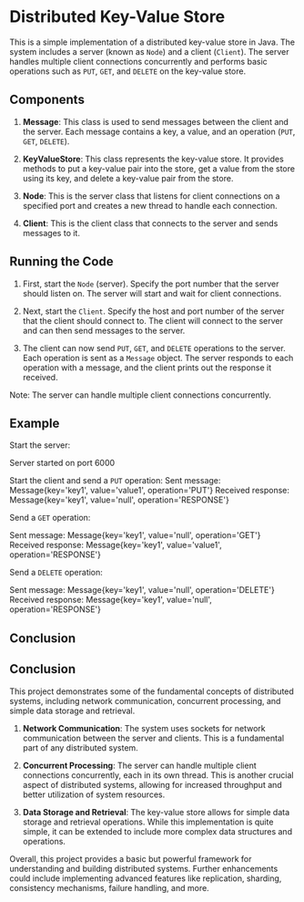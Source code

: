 # Distributed Key-Value Store

This is a simple implementation of a distributed key-value store in Java. The system includes a server (known as `Node`) and a client (`Client`). The server handles multiple client connections concurrently and performs basic operations such as `PUT`, `GET`, and `DELETE` on the key-value store.

## Components

1. **Message**: This class is used to send messages between the client and the server. Each message contains a key, a value, and an operation (`PUT`, `GET`, `DELETE`).

2. **KeyValueStore**: This class represents the key-value store. It provides methods to put a key-value pair into the store, get a value from the store using its key, and delete a key-value pair from the store.

3. **Node**: This is the server class that listens for client connections on a specified port and creates a new thread to handle each connection.

4. **Client**: This is the client class that connects to the server and sends messages to it.

## Running the Code

1. First, start the `Node` (server). Specify the port number that the server should listen on. The server will start and wait for client connections.

2. Next, start the `Client`. Specify the host and port number of the server that the client should connect to. The client will connect to the server and can then send messages to the server.

3. The client can now send `PUT`, `GET`, and `DELETE` operations to the server. Each operation is sent as a `Message` object. The server responds to each operation with a message, and the client prints out the response it received.

Note: The server can handle multiple client connections concurrently.

## Example

Start the server:

Server started on port 6000

Start the client and send a `PUT` operation:
Sent message: Message{key='key1', value='value1', operation='PUT'}
Received response: Message{key='key1', value='null', operation='RESPONSE'}


Send a `GET` operation:

Sent message: Message{key='key1', value='null', operation='GET'}
Received response: Message{key='key1', value='value1', operation='RESPONSE'}


Send a `DELETE` operation:

Sent message: Message{key='key1', value='null', operation='DELETE'}
Received response: Message{key='key1', value='null', operation='RESPONSE'}



## Conclusion
## Conclusion

This project demonstrates some of the fundamental concepts of distributed systems, including network communication, concurrent processing, and simple data storage and retrieval.

1. **Network Communication**: The system uses sockets for network communication between the server and clients. This is a fundamental part of any distributed system.

2. **Concurrent Processing**: The server can handle multiple client connections concurrently, each in its own thread. This is another crucial aspect of distributed systems, allowing for increased throughput and better utilization of system resources.

3. **Data Storage and Retrieval**: The key-value store allows for simple data storage and retrieval operations. While this implementation is quite simple, it can be extended to include more complex data structures and operations.

Overall, this project provides a basic but powerful framework for understanding and building distributed systems. Further enhancements could include implementing advanced features like replication, sharding, consistency mechanisms, failure handling, and more.
